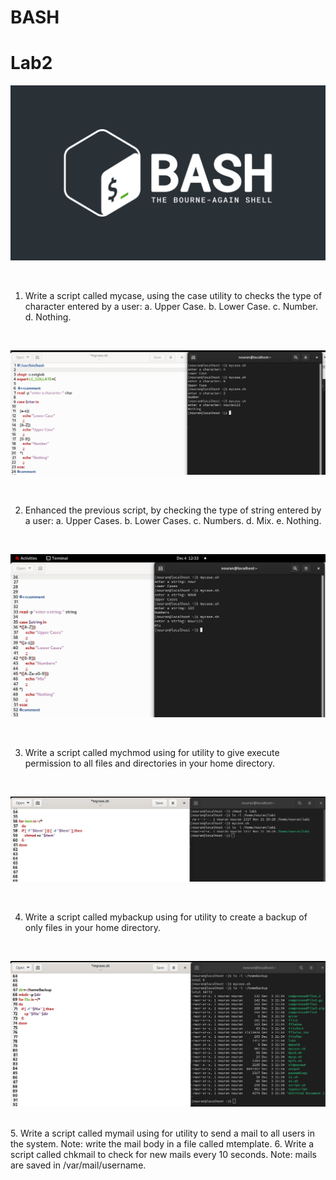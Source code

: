 # BASH 
# Lab2
![1](https://github.com/NooranTarek/Bash/blob/main/lab1/full_colored_light.jpg?raw=true)

<html></br></html>


1. Write a script called mycase, using the case utility to checks the type of character
entered by a user:
a. Upper Case.
b. Lower Case.
c. Number.
d. Nothing.
<html></br></html>

![1](https://github.com/NooranTarek/Bash/blob/main/lab3/bash_q1lab3.png?raw=true)

<html></br></html>

2. Enhanced the previous script, by checking the type of string entered by a user:
a. Upper Cases.
b. Lower Cases.
c. Numbers.
d. Mix.
e. Nothing.
<html></br></html>

![1](https://github.com/NooranTarek/Bash/blob/main/lab3/bash_q2lab3.png?raw=true)
<html></br></html>

3. Write a script called mychmod using for utility to give execute permission to all files and
directories in your home directory.
<html></br></html>

![1](https://github.com/NooranTarek/Bash/blob/main/lab3/bash_q3lab3.png?raw=true)


<html></br></html>

4. Write a script called mybackup using for utility to create a backup of only files in your
home directory.
<html></br></html>

![1](https://github.com/NooranTarek/Bash/blob/main/lab3/bash_q4lab3.png?raw=true)


<html></br></html>
5. Write a script called mymail using for utility to send a mail to all users in the system.
Note: write the mail body in a file called mtemplate.
6. Write a script called chkmail to check for new mails every 10 seconds. Note: mails are
saved in /var/mail/username.

